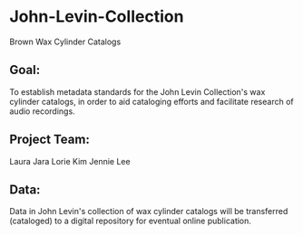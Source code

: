 # John-Levin-Collection
Brown Wax Cylinder Catalogs

## Goal:
To establish metadata standards for the John Levin Collection's wax cylinder catalogs, in order to aid cataloging efforts and facilitate research of audio recordings.

## Project Team:
 Laura Jara
 Lorie Kim
 Jennie Lee
 
## Data:
Data in John Levin's collection of wax cylinder catalogs will be transferred (cataloged) to a digital repository for eventual online publication.
